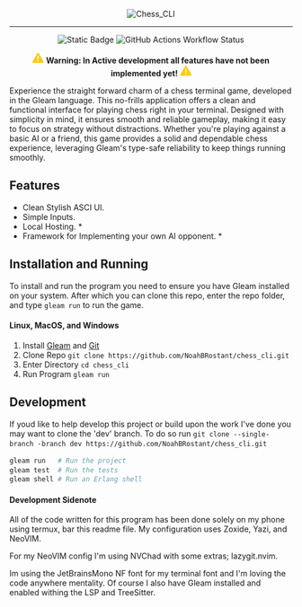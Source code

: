 <p align="center">
    <picture>
        <source media="(prefers-color-scheme: dark)" srcset="https://github.com/NoahBRostant/chess_cli/blob/dev/img/chess_cli_logo_white.png?raw=true">
        <source media="(prefers-color-scheme: light)" srcset="https://github.com/NoahBRostant/chess_cli/blob/dev/img/chess_cli_logo_black.png?raw=true">
        <img alt="Chess_CLI">
    </picture>
</p>
<hr>
<p align="center">
    <img alt="Static Badge" src="https://img.shields.io/badge/Gleam-%23ffaff3">
    <img alt="GitHub Actions Workflow Status" src="https://img.shields.io/github/actions/workflow/status/NoahBRostant/chess_cli/test.yml">
</p>
<p align="center">
    <img src="https://raw.githubusercontent.com/NoahBRostant/chess_cli/43dd77e3cfe378fa3d169cda25df1f0687690ca7/img/triangle-exclamation-solid.svg" width="20px" height="auto">
    <b>Warning: In Active development all features have not been implemented yet!</b>
    <img src="https://raw.githubusercontent.com/NoahBRostant/chess_cli/43dd77e3cfe378fa3d169cda25df1f0687690ca7/img/triangle-exclamation-solid.svg" width="20px" height="auto">
</p>
Experience the straight forward charm of a chess terminal game, developed in the Gleam language. This no-frills application offers a clean and functional interface for playing chess right in your terminal. Designed with simplicity in mind, it ensures smooth and reliable gameplay, making it easy to focus on strategy without distractions. Whether you're playing against a basic AI or a friend, this game provides a solid and dependable chess experience, leveraging Gleam's type-safe reliability to keep things running smoothly.

## Features
- Clean Stylish ASCI UI.
- Simple Inputs.
- Local Hosting. *
- Framework for Implementing your own AI opponent. *


## Installation and Running
To install and run the program you need to ensure you have Gleam installed on your system. After which you can clone this repo, enter the repo folder, and type `gleam run` to run the game.

#### Linux, MacOS, and Windows
1. Install [Gleam](https://gleam.run/getting-started/installing/) and [Git](https://git-scm.com/downloads)
2. Clone Repo `git clone https://github.com/NoahBRostant/chess_cli.git`
3. Enter Directory `cd chess_cli`
4. Run Program `gleam run`

## Development

If youd like to help develop this project or build upon the work I've done you may want to clone the 'dev' branch. To do so run `git clone --single-branch -branch dev https://github.com/NoahBRostant/chess_cli.git`
```sh
gleam run   # Run the project
gleam test  # Run the tests
gleam shell # Run an Erlang shell
```

#### Development Sidenote
All of the code written for this program has been done solely on my phone using termux, bar this readme file. My configuration uses Zoxide, Yazi, and NeoVIM.

For my NeoVIM config I'm using NVChad with some extras; lazygit.nvim.

Im using the JetBrainsMono NF font for my terminal font and I'm loving the code anywhere mentality. Of course I also have Gleam installed and enabled withing the LSP and TreeSitter.
